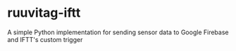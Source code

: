 # ruuvitag-iftt
A simple Python implementation for sending sensor data to Google Firebase and IFTT's custom trigger
